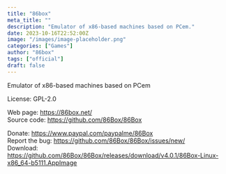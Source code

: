 ```yaml
---
title: "86box"
meta_title: ""
description: "Emulator of x86-based machines based on PCem."
date: 2023-10-16T22:52:00Z
image: "/images/image-placeholder.png"
categories: ["Games"]
author: "86box"
tags: ["official"]
draft: false
---
```


Emulator of x86-based machines based on PCem

License: GPL-2.0

Web page: https://86box.net/  
Source code: https://github.com/86Box/86Box  

Donate: https://www.paypal.com/paypalme/86Box  
Report the bug: https://github.com/86Box/86Box/issues/new/  
Download: https://github.com/86Box/86Box/releases/download/v4.0.1/86Box-Linux-x86_64-b5111.AppImage
